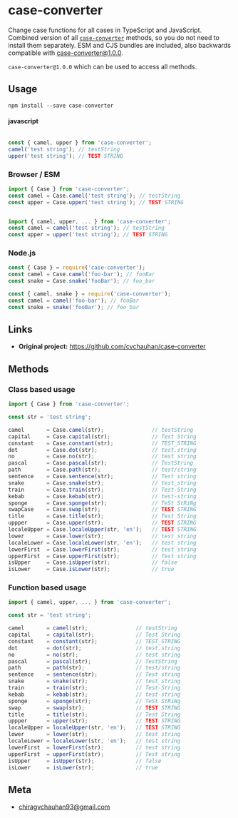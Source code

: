 # case-converter

Change case functions for all cases in TypeScript and JavaScript.
Combined version of all [`case-converter`](https://github.com/cvchauhan/case-converter) methods, so you do not need to install them separately.
ESM and CJS bundles are included, also backwards compatible with case-converter@1.0.0.

`case-converter@1.0.0` which can be used to access all methods.

## Usage

```shell script
npm install --save case-converter
```
#### javascript

```javascript

const { camel, upper } from 'case-converter';
camel('test string'); // testString
upper('test string'); // TEST STRING
```

### Browser / ESM
```ts
import { Case } from 'case-converter';
const camel = Case.camel('test string'); // testString
const upper = Case.upper('test string'); // TEST STRING


import { camel, upper, ... } from 'case-converter';
const camel = camel('test string'); // testString
const upper = upper('test string'); // TEST STRING
```

### Node.js
```ts
const { Case } = require('case-converter');
const camel = Case.camel('foo-bar'); // fooBar
const snake = Case.snake('fooBar'); // foo_bar

const { camel, snake } = require('case-converter');
const camel = camel('foo-bar'); // fooBar
const snake = snake('fooBar'); // foo_bar
```

## Links

- **Original project:** https://github.com/cvchauhan/case-converter

## Methods

### Class based usage
```ts
import { Case } from 'case-converter';

const str = 'test string';

camel       = Case.camel(str);               // testString
capital     = Case.capital(str);             // Test String
constant    = Case.constant(str);            // TEST_STRING
dot         = Case.dot(str);                 // test.string
no          = Case.no(str);                  // test string
pascal      = Case.pascal(str);              // TestString
path        = Case.path(str);                // test/string
sentence    = Case.sentence(str);            // Test string
snake       = Case.snake(str);               // test_string
train       = Case.train(str);               // Test-String
kebab       = Case.kebab(str);               // test-string
sponge      = Case.sponge(str);              // TeSt StRiNg
swapCase    = Case.swap(str);                // TEST STRING
title       = Case.title(str);               // Test String
uppper      = Case.upper(str);               // TEST STRING
localeUpper = Case.localeUpper(str, 'en');   // TEST STRING
lower       = Case.lower(str);               // test string
localeLower = Case.localeLower(str, 'en');   // test string
lowerFirst  = Case.lowerFirst(str);          // test string
upperFirst  = Case.upperFirst(str);          // Test string
isUpper     = Case.isUpper(str);             // false
isLower     = Case.isLower(str);             // true
```

### Function based usage
```ts
import { camel, upper, ... } from 'case-converter';

const str = 'test string';

camel       = camel(str);               // testString
capital     = capital(str);             // Test String
constant    = constant(str);            // TEST_STRING
dot         = dot(str);                 // test.string
no          = no(str);                  // test string
pascal      = pascal(str);              // TestString
path        = path(str);                // test/string
sentence    = sentence(str);            // Test string
snake       = snake(str);               // test_string
train       = train(str);               // Test-String
kebab       = kebab(str);               // test-string
sponge      = sponge(str);              // TeSt StRiNg
swap        = swap(str);                // TEST STRING
title       = title(str);               // Test String
uppper      = upper(str);               // TEST STRING
localeUpper = localeUpper(str, 'en');   // TEST STRING
lower       = lower(str);               // test string
localeLower = localeLower(str, 'en');   // test string
lowerFirst  = lowerFirst(str);          // test string
upperFirst  = upperFirst(str);          // Test string
isUpper     = isUpper(str);             // false
isLower     = isLower(str);             // true
```

## Meta

* chiragvchauhan93@gmail.com